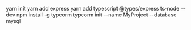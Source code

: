 yarn init
yarn add express
yarn add typescript @types/express ts-node --dev
npm install -g typeorm
typeorm init --name MyProject --database mysql